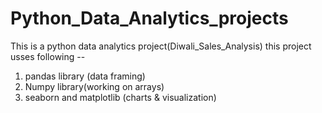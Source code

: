 # Python_Data_Analytics_projects

This is a python data analytics project(Diwali_Sales_Analysis)
   this project usses following --
   1) pandas library (data framing)
   2) Numpy library(working on arrays)
   3) seaborn and matplotlib (charts & visualization)



